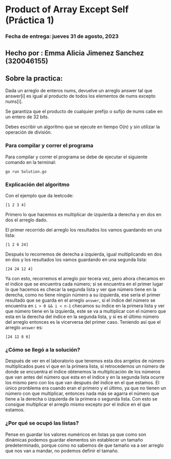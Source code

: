 # Product of Array Except Self (Práctica 1)

### Fecha de entrega: jueves 31 de agosto, 2023

## Hecho por : Emma Alicia Jimenez Sanchez (320046155) 

## Sobre la practica:

Dada un arreglo de enteros nums, devuelve un arreglo answer tal que answer[i] es igual al producto de todos los elementos de nums excepto nums[i].

Se garantiza que el producto de cualquier prefijo o sufijo de nums cabe en un entero de 32 bits.

Debes escribir un algoritmo que se ejecute en tiempo O(n) y sin utilizar la operación de división.

### Para compilar y correr el programa

Para compilar  y correr el programa se debe de ejecutar el siguiente comando en la terminal:
```
go run Solution.go
```
### Explicación del algoritmo 
Con el ejemplo que da leetcode:
```
[1 2 3 4]
```
Primero lo que hacemos es multiplicar de izquierda a derecha y en dos en dos el arreglo dado. 

El primer recorrido del arreglo los resultados los vamos guardando en una lista:
```
[1 2 6 24]
```
Después lo recorremos de derecha a izquierda, igual multiplicando en dos en dos y los resultados los vamos guardando en una segunda lista:

```
[24 24 12 4]
```

Ya con esto, recorremos el arreglo por tecera vez, pero ahora checamos en el índice que se encuentra cada número; si se encuentra en el primer lugar lo que hacemos es checar la segunda lista y ver que número tiene en la derecha, como no tiene ningún número a su izquierda, ese sería el primer resultado que se guarda en el arreglo `answer`, si el índice del número se encuentra en `i > 0 && i < n-1` checamos su índice en la primera lista y ver que número tiene en la izquierda, este se va a multiplicar con el número que esta en la derecha del índice en la segunda lista, y si es el último número del arreglo entonces es la vicerversa del primer caso.
Teniendo así que el arreglo `answer` es:

```
[24 12 8 6]
```

### ¿Cómo se llegó a la solución?
Después de ver en el laboratorio que tenemos esta dos arrgelos de número multiplicados pues vi que en la primera lista, si retrocedemos un número de donde se encuentra el índice obtenemos la multiplicación de los números que van antes del número que esta en el índice y en la segunda lista ocurre los mismo pero con los que van después del índice en el que estamos.
El único pronblema era cuando eran el primero y el último, ya que no tienen un número con que multiplicar, entonces nada más se agarra el número que tiene a la derecha o izquierda de la primera o segunda lista.
Con esto se consigue multiplicar el arreglo mismo excepto por el índice en el que estamos.
### ¿Por qué se ocupó las listas?
Pense en guardar los valores numéricos en listas ya que como son dinámicas podemos guardar elementos sin establecer un tamaño predeterminado, porque como no sabemos de que tamaño va a ser arreglo que nos van a mandar, no podemos definir el tamaño.

